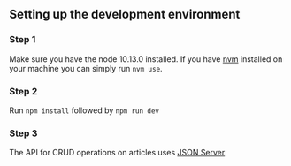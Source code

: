 
## Setting up the development environment

### Step 1

Make sure you have the node 10.13.0 installed.
If you have [nvm](https://github.com/creationix/nvm) installed on your machine you can simply run ```nvm use```.

### Step 2

Run ```npm install``` followed by ```npm run dev```

### Step 3
The API for CRUD operations on articles uses [JSON Server](https://github.com/typicode/json-server)
